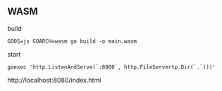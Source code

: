 ## WASM

build
```
GOOS=js GOARCH=wasm go build -o main.wasm
```

start
```
goexec 'http.ListenAndServe(`:8080`, http.FileServertp.Dir(`.`)))'
```

http://localhost:8080/index.html

